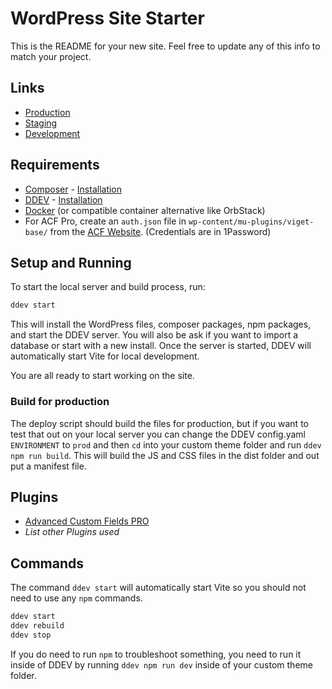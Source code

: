 # WordPress Site Starter
This is the README for your new site. Feel free to update any of this info to match your project. 

## Links
-   [Production](#UPDATETHIS)
-   [Staging](#UPDATETHIS)
-   [Development](#UPDATETHIS)

## Requirements
* [Composer](https://getcomposer.org/) - [Installation](https://getcomposer.org/doc/00-intro.md#installation-linux-unix-macos)
* [DDEV](https://ddev.readthedocs.io/en/stable/) - [Installation](https://ddev.readthedocs.io/en/stable/users/install/ddev-installation/)
* [Docker](https://docs.docker.com/desktop/install/mac-install/) (or compatible container alternative like OrbStack)
* For ACF Pro, create an `auth.json` file in `wp-content/mu-plugins/viget-base/` from the [ACF Website](https://www.advancedcustomfields.com/my-account/view-licenses/). (Credentials are in 1Password)


## Setup and Running
To start the local server and build process, run: 

```bash
ddev start
```

This will install the WordPress files, composer packages, npm packages, and start the DDEV server. You will also be ask if you want to import a database or start with a new install. Once the server is started, DDEV will automatically start Vite for local development. 

You are all ready to start working on the site.

### Build for production
The deploy script should build the files for production, but if you want to test that out on your local server you can change the DDEV config.yaml `ENVIRONMENT` to `prod` and then `cd` into your custom theme folder and run `ddev npm run build`. This will build the JS and CSS files in the dist folder and out put a manifest file.

## Plugins
* [Advanced Custom Fields PRO](https://www.advancedcustomfields.com/pro/)
* *List other Plugins used*

## Commands
The command `ddev start` will automatically start Vite so you should not need to use any `npm` commands. 

```bash
ddev start
ddev rebuild
ddev stop
```
If you do need to run `npm` to troubleshoot something, you need to run it inside of DDEV by running `ddev npm run dev` inside of your custom theme folder.
